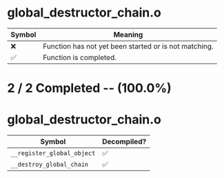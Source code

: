 # global_destructor_chain.o
| Symbol | Meaning 
| ------------- | ------------- 
| :x: | Function has not yet been started or is not matching. 
| :white_check_mark: | Function is completed. 


# 2 / 2 Completed -- (100.0%)
# global_destructor_chain.o
| Symbol | Decompiled? |
| ------------- | ------------- |
| `__register_global_object` | :white_check_mark: |
| `__destroy_global_chain` | :white_check_mark: |
